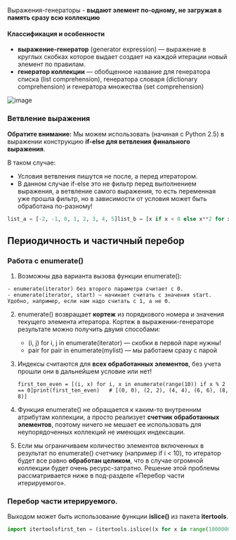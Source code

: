 Выражения-генераторы - **выдают элемент по-одному, не загружая в память сразу всю коллекцию**

#### Классификация и особенности
- **выражение-генератор** (generator expression) — выражение в круглых скобках которое выдает создает на каждой итерации новый элемент по правилам.
- **генератор коллекции** — обобщенное название для генератора списка (list comprehension), генератора словаря (dictionary comprehension) и генератора множества (set comprehension)

![image](https://habrastorage.org/r/w1560/files/688/052/4d1/6880524d12ff4f689c0a84d1302c5715.png)


### Ветвление выражения
**Обратите внимание:** Мы можем использовать (начиная с Python 2.5) в выражении конструкцию **if-else для ветвления финального выражения**.  
  
В таком случае:  
  
- Условия ветвления пишутся не после, а перед итератором.
- В данном случае if-else это не фильтр перед выполнением выражения, а ветвление самого выражения, то есть переменная уже прошла фильтр, но в зависимости от условия может быть обработана по-разному!

```python
list_a = [-2, -1, 0, 1, 2, 3, 4, 5]list_b = [x if x < 0 else x**2 for x in list_a]# Если x-отрицательное - берем x, в остальных случаях - берем квадрат xprint(list_b)   # [-2, -1, 0, 1, 4, 9, 16, 25]
```


## Периодичность и частичный перебор
### Работа с enumerate()
  1. Возможны два варианта вызова функции enumerate():
    
    - enumerate(iterator) без второго параметра считает с 0.
    - enumerate(iterator, start) — начинает считать с значения start. Удобно, например, если нам надо считать с 1, а не 0.
      
    
2. enumerate() возвращает **кортеж** из порядкового номера и значения текущего элемента итератора. Кортеж в выражении-генераторе результате можно получить двумя способами:
    
    - (i, j) for i, j in enumerate(iterator) — скобки в первой паре нужны!
    - pair for pair in enumerate(mylist) — мы работаем сразу с парой
      
    
3. Индексы считаются для **всех обработанных элементов**, без учета прошли они в дальнейшем условие или нет!  
    
    ```
    first_ten_even = [(i, x) for i, x in enumerate(range(10)) if x % 2 == 0]print(first_ten_even)   # [(0, 0), (2, 2), (4, 4), (6, 6), (8, 8)]
    ```
      
    
4. Функция enumerate() не обращается к каким-то внутренним атрибутам коллекции, а просто реализует **счетчик обработанных элементов**, поэтому ничего не мешает ее использовать для неупорядоченных коллекций не имеющих индексации.  
      
    
5. Если мы ограничиваем количество элементов включенных в результат по enumerate() счетчику (например if i < 10), то итератор будет все равно **обработан целиком**, что в случае огромной коллекции будет очень ресурс-затратно. Решение этой проблемы рассматривается ниже в под-разделе «Перебор части итерируемого».


### Перебор части итерируемого.
Выходом может быть использование функции **islice()** из пакета **itertools**.  
  

```python
import itertoolsfirst_ten = (itertools.islice((x for x in range(1000000000) if x % 2 == 0), 10))print(list(first_ten))  # [0, 2, 4, 6, 8, 10, 12, 14, 16, 18]
```
